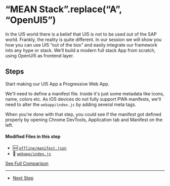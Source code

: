 # “MEAN Stack”.replace(“A”, “OpenUI5”)
  
In the UI5 world there is a belief that UI5 is not to be used out of the SAP world. Frankly, the reality is quite different.
In our session we will show you how you can use UI5 “out of the box” and easily integrate our framework into any hype or stack.
We’ll build a modern full stack App from scratch, using OpenUI5 as frontend layer.

## Steps

Start making our UI5 App a Progressive Web App.

We'll need to define a manifest file. Inside it's just some metadata  like icons, name, colors etc.
As iOS devices do not fully support PWA manifests, we'll need to alter the ``` webapp/index.js ``` by adding several meta tags.

When you're done with that step, you could see if the manifest got defined properly by opening Chrome DevTools, Application tab and Manifest on the left.  

#### Modified Files in this step

- :new: [``` offline/manifest.json ```](https://github.com/d3xter666/ui5con-2019-mean-stack-with-ui5/compare/11_frontend_self_contained_ui5_build...12_pwa_manifest#diff-cdc8677e38471d6b02d1b3e4181e3029)
- :small_orange_diamond: [``` webapp/index.js ```](https://github.com/d3xter666/ui5con-2019-mean-stack-with-ui5/compare/11_frontend_self_contained_ui5_build...12_pwa_manifest#diff-993d50876f35e232013fe86cdcef31f2)


[See Full Comparison](https://github.com/d3xter666/ui5con-2019-mean-stack-with-ui5/compare/11_frontend_self_contained_ui5_build...12_pwa_manifest)

---
- [Next Step](https://github.com/d3xter666/ui5con-2019-mean-stack-with-ui5/tree/13_pwa_service_worker)
